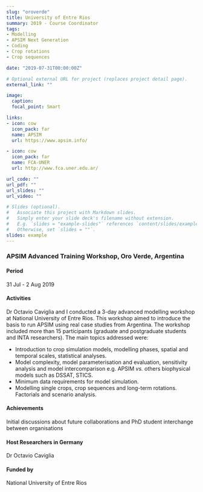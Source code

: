 ```yaml
---
slug: "oroverde"
title: University of Entre Rios
summary: 2019 - Course Coordinator
tags:
- Modelling
- APSIM Next Generation
- Coding
- Crop rotations
- Crop sequences

date: "2019-07-31T00:00:00Z"

# Optional external URL for project (replaces project detail page).
external_link: ""

image:
  caption: 
  focal_point: Smart

links:
- icon: cow
  icon_pack: far
  name: APSIM
  url: https://www.apsim.info/

- icon: cow
  icon_pack: far
  name: FCA-UNER
  url: http://www.fca.uner.edu.ar/

url_code: ""
url_pdf: ""
url_slides: ""
url_video: ""

# Slides (optional).
#   Associate this project with Markdown slides.
#   Simply enter your slide deck's filename without extension.
#   E.g. `slides = "example-slides"` references `content/slides/example-slides.md`.
#   Otherwise, set `slides = ""`.
slides: example
---
```


### APSIM Advanced Training Workshop, Oro Verde, Argentina

#### Period
31 Jul - 2 Aug 2019

#### Activities

Dr Octavio Caviglia and I conducted a 3-day advanced modelling workshop at National University of Entre Rios. This workshop aimed to introduce the basis to run APSIM using real case studies from Argentina. The workshop included more than 15 participants (graduate and postgraduate students and INTA researchers). The main topics addressed were:

* Introduction to crop simulation models, modelling phases, spatial and temporal scales, statistical analyses.
* Model complexity, model parameterisation and evaluation, sensitivity analysis and model intercomparison e.g. APSIM _vs._ others biophysical models such as DSSAT, STICS.
* Minimum data requirements for model simulation.
* Modelling single crops, crop sequences and long-term rotations. Factorials and scenario analysis.

#### Achievements

Initial discussions about future collaborations and PhD student interchange between organisations

#### Host Researchers in Germany
Dr Octavio Caviglia

#### Funded by
National University of Entre Rios